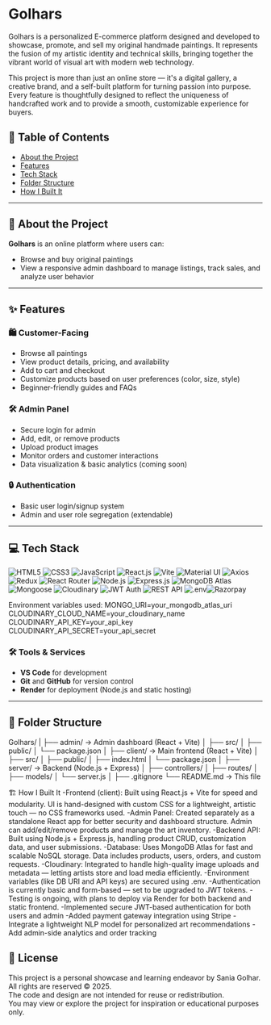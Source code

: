 # Golhars
Golhars is a personalized E-commerce platform designed and developed to showcase, promote, and sell my original handmade paintings. It represents the fusion of my artistic identity and technical skills, bringing together the vibrant world of visual art with modern web technology.

This project is more than just an online store — it's a digital gallery, a creative brand, and a self-built platform for turning passion into purpose. Every feature is thoughtfully designed to reflect the uniqueness of handcrafted work and to provide a smooth, customizable experience for buyers.

## 🧭 Table of Contents

- [About the Project](#about-the-project)
- [Features](#features)
- [Tech Stack](#tech-stack)
- [Folder Structure](#folder-structure)
- [How I Built It](#how-i-built-it)

---

## 📌 About the Project

**Golhars** is an online platform where users can:
- Browse and buy original paintings 
- View a responsive admin dashboard to manage listings, track sales, and analyze user behavior

---

## ✨ Features

### 🛍️ Customer-Facing
- Browse all paintings 
- View product details, pricing, and availability
- Add to cart and checkout
- Customize products based on user preferences (color, size, style)
- Beginner-friendly guides and FAQs

### 🛠️ Admin Panel
- Secure login for admin
- Add, edit, or remove products
- Upload product images
- Monitor orders and customer interactions
- Data visualization & basic analytics (coming soon)

### 🔒 Authentication
- Basic user login/signup system
- Admin and user role segregation (extendable)

---

## 💻 Tech Stack

<p align="left"> <!-- Frontend --> <img src="https://img.shields.io/badge/HTML5-E34F26?style=for-the-badge&logo=html5&logoColor=white" alt="HTML5"/> <img src="https://img.shields.io/badge/CSS3-1572B6?style=for-the-badge&logo=css3&logoColor=white" alt="CSS3"/> <img src="https://img.shields.io/badge/JavaScript-ES6+-F7DF1E?style=for-the-badge&logo=javascript&logoColor=black" alt="JavaScript"/> <img src="https://img.shields.io/badge/React.js-61DAFB?style=for-the-badge&logo=react&logoColor=black" alt="React.js"/> <img src="https://img.shields.io/badge/Vite-646CFF?style=for-the-badge&logo=vite&logoColor=white" alt="Vite"/> <img src="https://img.shields.io/badge/Material--UI-007FFF?style=for-the-badge&logo=mui&logoColor=white" alt="Material UI"/> <img src="https://img.shields.io/badge/Axios-5A29E4?style=for-the-badge&logo=axios&logoColor=white" alt="Axios"/> <img src="https://img.shields.io/badge/Redux-764ABC?style=for-the-badge&logo=redux&logoColor=white" alt="Redux"/> <img src="https://img.shields.io/badge/React%20Router-D0021B?style=for-the-badge&logo=reactrouter&logoColor=white" alt="React Router"/> <!-- Backend --> <img src="https://img.shields.io/badge/Node.js-339933?style=for-the-badge&logo=node.js&logoColor=white" alt="Node.js"/> <img src="https://img.shields.io/badge/Express.js-000000?style=for-the-badge&logo=express&logoColor=white" alt="Express.js"/> <img src="https://img.shields.io/badge/MongoDB%20Atlas-47A248?style=for-the-badge&logo=mongodb&logoColor=white" alt="MongoDB Atlas"/> <img src="https://img.shields.io/badge/Mongoose-880000?style=for-the-badge&logo=mongoose&logoColor=white" alt="Mongoose"/> <img src="https://img.shields.io/badge/Cloudinary-3448C5?style=for-the-badge&logo=cloudinary&logoColor=white" alt="Cloudinary"/> <img src="https://img.shields.io/badge/JWT%20Auth-000000?style=for-the-badge&logo=jsonwebtokens&logoColor=white" alt="JWT Auth"/> <img src="https://img.shields.io/badge/REST%20API-FF6F00?style=for-the-badge&logo=fastapi&logoColor=white" alt="REST API"/> <img src="https://img.shields.io/badge/.ENV-F8D866?style=for-the-badge&logo=dotenv&logoColor=black" alt=".env"/><img src="https://img.shields.io/badge/Razorpay-02042B?style=for-the-badge&logo=razorpay&logoColor=white" alt="Razorpay"/> </p>

Environment variables used:
MONGO_URI=your_mongodb_atlas_uri
CLOUDINARY_CLOUD_NAME=your_cloudinary_name
CLOUDINARY_API_KEY=your_api_key
CLOUDINARY_API_SECRET=your_api_secret

### 🛠️ Tools & Services
- **VS Code** for development
- **Git** and **GitHub** for version control
- **Render** for deployment (Node.js and static hosting)

---

## 📁 Folder Structure

Golhars/
|
├── admin/ → Admin dashboard (React + Vite)
│ ├── src/
│ ├── public/
│ └── package.json
│
├── client/ → Main frontend (React + Vite)
│ ├── src/
│ ├── public/
│ ├── index.html
│ └── package.json
│
├── server/ → Backend (Node.js + Express)
│ ├── controllers/
│ ├── routes/
│ ├── models/
│ └── server.js
│
├── .gitignore
└── README.md → This file

🏗️ How I Built It
-Frontend (client): Built using React.js + Vite for speed and modularity. UI is hand-designed with custom CSS for a lightweight, artistic touch — no CSS frameworks used.
-Admin Panel: Created separately as a standalone React app for better security and dashboard structure. Admin can add/edit/remove products and manage the art inventory.
-Backend API: Built using Node.js + Express.js, handling product CRUD, customization data, and user submissions.
-Database: Uses MongoDB Atlas for fast and scalable NoSQL storage. Data includes products, users, orders, and custom requests.
-Cloudinary: Integrated to handle high-quality image uploads and metadata — letting artists store and load media efficiently.
-Environment variables (like DB URI and API keys) are secured using .env.
-Authentication is currently basic and form-based — set to be upgraded to JWT tokens.
-Testing is ongoing, with plans to deploy via Render for both backend and static frontend.
-Implemented secure JWT-based authentication for both users and admin
-Added payment gateway integration using Stripe
-Integrate a lightweight NLP model for personalized art recommendations
-Add admin-side analytics and order tracking

## 📄 License

This project is a personal showcase and learning endeavor by Sania Golhar.  
All rights are reserved © 2025.  
The code and design are not intended for reuse or redistribution.  
You may view or explore the project for inspiration or educational purposes only.
